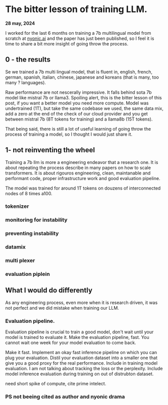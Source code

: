 # The bitter lesson of training LLM.

**28 may, 2024**

I worked for the last 6 months on training a 7b multilingual model from scratch at [nyonic.ai](https://nyonic.ai/) and the paper has just been published,
so I feel it is time to share a bit more insight of going throw the process.

## 0 - the results 

Se we trained a 7b multi lingual model, that is fluent in, english, french, german, spanish, italian, chinese, japanese and koreans (that is many, too many ? languages).

Raw performance are not nescerally impressive. It falls behind sota 7b model like mistral 7b or llama3. Spoiling alert, this is the bitter lesson of this post, if you want a better model you need more compute. Model was undertrained (1T), but take the same codebase we used, the same data mix, add a zero at the end of the check of our cloud provider and you get between mistral 7b (8T tokens for training) and a llama8b (15T tokens).

That being said, there is still a lot of useful learning of going throw the process of training a model, so I thought I would just share it.


## 1- not reinventing the wheel  

Training a 7b llm is more a engineering endeavor that a research one. It is about repeating the process describe in many papers on how to scale transformers. It is about
rigouros engineering, clean, maintanable and performant code, proper infrastructure work and good evaluation pipeline.



The model was trained for around 1T tokens on douzens of interconnected nodes of 8 times a100.

### tokenizer 


### monitoring for instability

### preventing instability

### datamix 

### multi plexer


### evaluation piplein


## What I would do differently

As any engineering process, even more when it is research driven, it was not perfect and we did mistake when training our LLM. 

### Evaluation pipeline.

Evaluation pipeline is crucial to train a good model, don't wait until your model is trained to evaluate it.
Make the evaluation pipeline, fast. You cannot wait one week for your model evaluation to come back.

Make it fast. Implement an okay fast inference pipeline on which you can plug your evaluation. Distil your evaluation dataset into a smaller one that give you a good proxy for the real performance. Include in training model evaluation. I am not talking about tracking the loss or the perplexity. Include model inference evaluation during training on out of distrubton dataset. 


need short spike of compute, cite prime intelect. 


### PS not beeing cited as author and nyonic drama
























